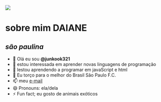 ![](https://blogger.googleusercontent.com/img/b/R29vZ2xl/AVvXsEj6dbjHGM9K6-btd2ZGOJQpq7_HKD2sb-vWb4BxRWp1d_q5IZFxUHP4ZpjgBGtLfiwUJysbT-OUoAkXcib7VerToogfS9-1Wf79b08WcX41olhwjkRiNFz9geQ1y9bMFSqgihBxTt06KHU/s0/S%25C3%25A3o_Paulo_FC_flag.gif)
# sobre mim **DAIANE**
## *são paulina*
- 👋 Olá eu sou **@junkook321**
- 👀 estou interessada em aprender novas linguagens de programação
- 🌱 Iestou aprendendo a programar em javaScript e html
- 💞️  Eu torço para o melhor do Brasil São Paulo F.C. 
- 📫 meu [e-mail](daiane.ferreira.santos07@escola.pr.gov.br)
- 😄 Pronouns: ela/dela
- ⚡ Fun fact; eu gosto de animais exóticos


